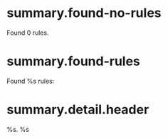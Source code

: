 # summary.found-no-rules

Found 0 rules.

# summary.found-rules

Found %s rules:

# summary.detail.header

%s. %s

